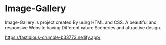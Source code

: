 # Image-Gallery
Image-Gallery is project created By using HTML and CSS. A beautiful and responsive Website having Different nature Sceneries and attractive design.

https://fastidious-crumble-b33773.netlify.app/
